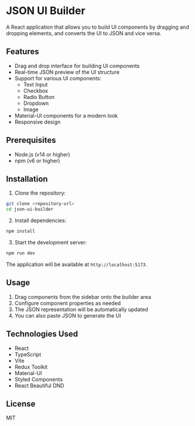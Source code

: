 # JSON UI Builder

A React application that allows you to build UI components by dragging and dropping elements, and converts the UI to JSON and vice versa.

## Features

- Drag and drop interface for building UI components
- Real-time JSON preview of the UI structure
- Support for various UI components:
  - Text Input
  - Checkbox
  - Radio Button
  - Dropdown
  - Image
- Material-UI components for a modern look
- Responsive design

## Prerequisites

- Node.js (v14 or higher)
- npm (v6 or higher)

## Installation

1. Clone the repository:
```bash
git clone <repository-url>
cd json-ui-builder
```

2. Install dependencies:
```bash
npm install
```

3. Start the development server:
```bash
npm run dev
```

The application will be available at `http://localhost:5173`.

## Usage

1. Drag components from the sidebar onto the builder area
2. Configure component properties as needed
3. The JSON representation will be automatically updated
4. You can also paste JSON to generate the UI

## Technologies Used

- React
- TypeScript
- Vite
- Redux Toolkit
- Material-UI
- Styled Components
- React Beautiful DND

## License

MIT
